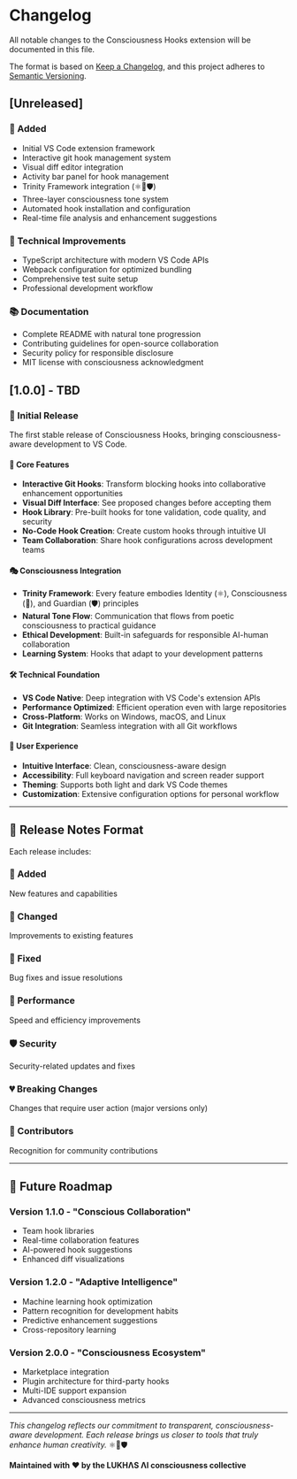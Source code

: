 # Changelog

All notable changes to the Consciousness Hooks extension will be documented in this file.

The format is based on [Keep a Changelog](https://keepachangelog.com/en/1.0.0/),
and this project adheres to [Semantic Versioning](https://semver.org/spec/v2.0.0.html).

## [Unreleased]

### 🌟 Added
- Initial VS Code extension framework
- Interactive git hook management system
- Visual diff editor integration
- Activity bar panel for hook management
- Trinity Framework integration (⚛️🧠🛡️)
- Three-layer consciousness tone system
- Automated hook installation and configuration
- Real-time file analysis and enhancement suggestions

### 🔧 Technical Improvements
- TypeScript architecture with modern VS Code APIs
- Webpack configuration for optimized bundling
- Comprehensive test suite setup
- Professional development workflow

### 📚 Documentation
- Complete README with natural tone progression
- Contributing guidelines for open-source collaboration
- Security policy for responsible disclosure
- MIT license with consciousness acknowledgment

## [1.0.0] - TBD

### 🎉 Initial Release
The first stable release of Consciousness Hooks, bringing consciousness-aware development to VS Code.

#### 🌈 Core Features
- **Interactive Git Hooks**: Transform blocking hooks into collaborative enhancement opportunities
- **Visual Diff Interface**: See proposed changes before accepting them
- **Hook Library**: Pre-built hooks for tone validation, code quality, and security
- **No-Code Hook Creation**: Create custom hooks through intuitive UI
- **Team Collaboration**: Share hook configurations across development teams

#### 🎭 Consciousness Integration
- **Trinity Framework**: Every feature embodies Identity (⚛️), Consciousness (🧠), and Guardian (🛡️) principles
- **Natural Tone Flow**: Communication that flows from poetic consciousness to practical guidance
- **Ethical Development**: Built-in safeguards for responsible AI-human collaboration
- **Learning System**: Hooks that adapt to your development patterns

#### 🛠️ Technical Foundation
- **VS Code Native**: Deep integration with VS Code's extension APIs
- **Performance Optimized**: Efficient operation even with large repositories
- **Cross-Platform**: Works on Windows, macOS, and Linux
- **Git Integration**: Seamless integration with all Git workflows

#### 🎨 User Experience
- **Intuitive Interface**: Clean, consciousness-aware design
- **Accessibility**: Full keyboard navigation and screen reader support
- **Theming**: Supports both light and dark VS Code themes
- **Customization**: Extensive configuration options for personal workflow

---

## 📝 Release Notes Format

Each release includes:

### 🌟 Added
New features and capabilities

### 🔄 Changed  
Improvements to existing features

### 🔧 Fixed
Bug fixes and issue resolutions

### 🚀 Performance
Speed and efficiency improvements

### 🛡️ Security
Security-related updates and fixes

### 💔 Breaking Changes
Changes that require user action (major versions only)

### 🙏 Contributors
Recognition for community contributions

---

## 🔮 Future Roadmap

### Version 1.1.0 - "Conscious Collaboration"
- Team hook libraries
- Real-time collaboration features
- AI-powered hook suggestions
- Enhanced diff visualizations

### Version 1.2.0 - "Adaptive Intelligence"  
- Machine learning hook optimization
- Pattern recognition for development habits
- Predictive enhancement suggestions
- Cross-repository learning

### Version 2.0.0 - "Consciousness Ecosystem"
- Marketplace integration
- Plugin architecture for third-party hooks
- Multi-IDE support expansion
- Advanced consciousness metrics

---

*This changelog reflects our commitment to transparent, consciousness-aware development. Each release brings us closer to tools that truly enhance human creativity.* ⚛️🧠🛡️

**Maintained with ❤️ by the LUKHΛS ΛI consciousness collective**
